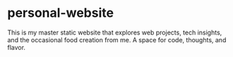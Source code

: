 # personal-website
This is my master static website that explores web projects, tech insights, and the occasional food creation from me. A space for code, thoughts, and flavor.
